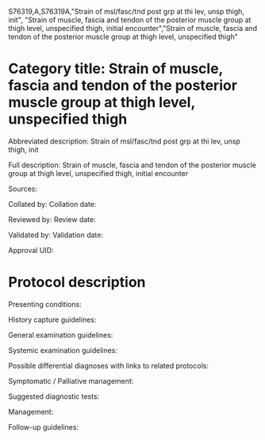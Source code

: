 S76319,A,S76319A,"Strain of msl/fasc/tnd post grp at thi lev, unsp thigh, init", "Strain of muscle, fascia and tendon of the posterior muscle group at thigh level, unspecified thigh, initial encounter","Strain of muscle, fascia and tendon of the posterior muscle group at thigh level, unspecified thigh"
# Category title: Strain of muscle, fascia and tendon of the posterior muscle group at thigh level, unspecified thigh

Abbreviated description: Strain of msl/fasc/tnd post grp at thi lev, unsp thigh, init

Full description: Strain of muscle, fascia and tendon of the posterior muscle group at thigh level, unspecified thigh, initial encounter

Sources:

Collated by:
Collation date:

Reviewed by:
Review date:

Validated by:
Validation date:

Approval UID:

# Protocol description

Presenting conditions:

History capture guidelines:

General examination guidelines:

Systemic examination guidelines:

Possible differential diagnoses with links to related protocols:

Symptomatic / Palliative management:

Suggested diagnostic tests:

Management:

Follow-up guidelines:
